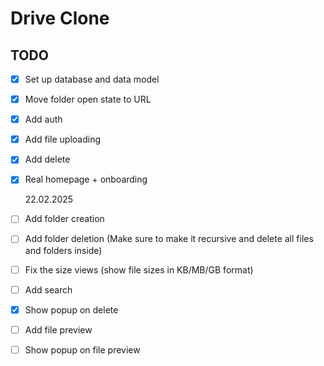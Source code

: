 # Drive Clone

## TODO

- [x] Set up database and data model
- [x] Move folder open state to URL
- [x] Add auth
- [x] Add file uploading
- [x] Add delete
- [x] Real homepage + onboarding

  22.02.2025

- [ ] Add folder creation
- [ ] Add folder deletion (Make sure to make it recursive and delete all files and folders inside)
- [ ] Fix the size views (show file sizes in KB/MB/GB format)
- [ ] Add search
- [x] Show popup on delete
- [ ] Add file preview
- [ ] Show popup on file preview

